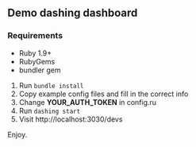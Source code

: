 ## Demo dashing dashboard

### Requirements
* Ruby 1.9+
* RubyGems
* bundler gem

1. Run ```bundle install```
2. Copy example config files and fill in the correct info
3. Change __YOUR_AUTH_TOKEN__ in config.ru
4. Run ```dashing start```
5. Visit http://localhost:3030/devs

Enjoy.
